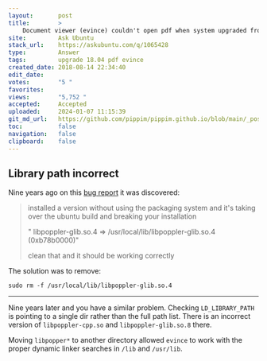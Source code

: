 ```yaml
---
layout:       post
title:        >
    Document viewer (evince) couldn't open pdf when system upgraded from 16.04 to 18.04
site:         Ask Ubuntu
stack_url:    https://askubuntu.com/q/1065428
type:         Answer
tags:         upgrade 18.04 pdf evince
created_date: 2018-08-14 22:34:40
edit_date:    
votes:        "5 "
favorites:    
views:        "5,752 "
accepted:     Accepted
uploaded:     2024-01-07 11:15:39
git_md_url:   https://github.com/pippim/pippim.github.io/blob/main/_posts/2018/2018-08-14-Document-viewer-_evince_-couldn_t-open-pdf-when-system-upgraded-from-16.04-to-18.04.md
toc:          false
navigation:   false
clipboard:    false
---
```


## Library path incorrect

Nine years ago on this [bug report][1] it was discovered:

> installed a version without using the packaging system and it's taking  
> over the ubuntu build and breaking your installation  
>   
> " libpoppler-glib.so.4 => /usr/local/lib/libpoppler-glib.so.4  
> (0xb78b0000)"  
>   
> clean that and it should be working correctly  

The solution was to remove:

``` 
sudo rm -f /usr/local/lib/libpoppler-glib.so.4
```


----------

Nine years later and you have a similar problem.  Checking `LD_LIBRARY_PATH` is pointing to a single dir rather than the full path list. There is an incorrect version of `libpoppler-cpp.so` and `libpoppler-glib.so.8` there.

Moving `libpopper*` to another directory allowed `evince` to work with the proper dynamic linker searches in `/lib` and `/usr/lib`.

  [1]: https://bugs.launchpad.net/ubuntu/+source/evince/+bug/363355
